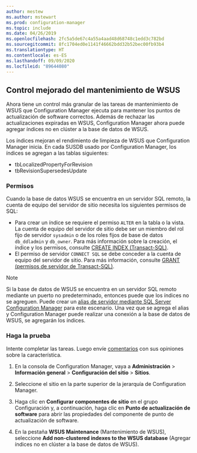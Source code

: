 ```yaml
---
author: mestew
ms.author: mstewart
ms.prod: configuration-manager
ms.topic: include
ms.date: 04/26/2019
ms.openlocfilehash: 2fc5a5de67c4a55a4aad48d68748c1edd3c782bd
ms.sourcegitcommit: 8fc1704ed0e1141f46662bdd32b52bec00fb93b4
ms.translationtype: HT
ms.contentlocale: es-ES
ms.lasthandoff: 09/09/2020
ms.locfileid: "89644080"
---
```

## <a name="improved-control-over-wsus-maintenance"></a>Control mejorado del mantenimiento de WSUS
<!--41101009-->

Ahora tiene un control más granular de las tareas de mantenimiento de WSUS que Configuration Manager ejecuta para mantener los puntos de actualización de software correctos. Además de rechazar las actualizaciones expiradas en WSUS, Configuration Manager ahora puede agregar índices no en clúster a la base de datos de WSUS. 

Los índices mejoran el rendimiento de limpieza de WSUS que Configuration Manager inicia. En cada SUSDB usado por Configuration Manager, los índices se agregan a las tablas siguientes:

- tbLocalizedPropertyForRevision
- tbRevisionSupersedesUpdate

### <a name="permissions"></a>Permisos

Cuando la base de datos WSUS se encuentra en un servidor SQL remoto, la cuenta de equipo del servidor de sitio necesita los siguientes permisos de SQL:

- Para crear un índice se requiere el permiso `ALTER` en la tabla o la vista. La cuenta de equipo del servidor de sitio debe ser un miembro del rol fijo de servidor `sysadmin` o de los roles fijos de base de datos `db_ddladmin` y `db_owner`. Para más información sobre la creación, el índice y los permisos, consulte [CREATE INDEX (Transact-SQL)](/sql/t-sql/statements/create-index-transact-sql#permissions).
- El permiso de servidor `CONNECT SQL` se debe conceder a la cuenta de equipo del servidor de sitio. Para más información, consulte [GRANT (permisos de servidor de Transact-SQL)](/sql/t-sql/statements/grant-server-permissions-transact-sql).

> [!NOTE]  
>  Si la base de datos de WSUS se encuentra en un servidor SQL remoto mediante un puerto no predeterminado, entonces puede que los índices no se agreguen. Puede crear un [alias de servidor mediante SQL Server Configuration Manager](/sql/database-engine/configure-windows/create-or-delete-a-server-alias-for-use-by-a-client) para este escenario. Una vez que se agrega el alias y Configuration Manager puede realizar una conexión a la base de datos de WSUS, se agregarán los índices. 

### <a name="try-it-out"></a>Haga la prueba

Intente completar las tareas. Luego envíe [comentarios](../../../../understand/find-help.md#product-feedback) con sus opiniones sobre la característica.

1. En la consola de Configuration Manager, vaya a **Administración** > **Información general** > **Configuración del sitio** > **Sitios**.

2. Seleccione el sitio en la parte superior de la jerarquía de Configuration Manager.

3. Haga clic en **Configurar componentes de sitio** en el grupo Configuración y, a continuación, haga clic en **Punto de actualización de software** para abrir las propiedades del componente de punto de actualización de software.

4. En la pestaña **WSUS Maintenance** (Mantenimiento de WSUS), seleccione **Add non-clustered indexes to the WSUS database** (Agregar índices no en clúster a la base de datos de WSUS).